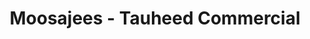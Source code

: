 ---
title: "Moosajees - Tauheed Commercial"
url: /karachi/moosajees-tauheed-commercial/
shop: clothes
---